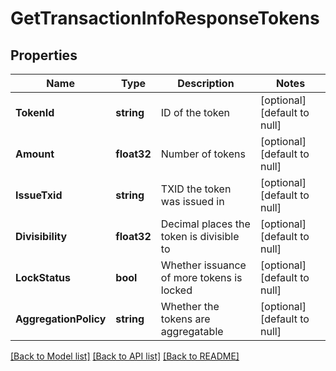 # GetTransactionInfoResponseTokens

## Properties
Name | Type | Description | Notes
------------ | ------------- | ------------- | -------------
**TokenId** | **string** | ID of the token | [optional] [default to null]
**Amount** | **float32** | Number of tokens | [optional] [default to null]
**IssueTxid** | **string** | TXID the token was issued in | [optional] [default to null]
**Divisibility** | **float32** | Decimal places the token is divisible to | [optional] [default to null]
**LockStatus** | **bool** | Whether issuance of more tokens is locked | [optional] [default to null]
**AggregationPolicy** | **string** | Whether the tokens are aggregatable | [optional] [default to null]

[[Back to Model list]](../README.md#documentation-for-models) [[Back to API list]](../README.md#documentation-for-api-endpoints) [[Back to README]](../README.md)



